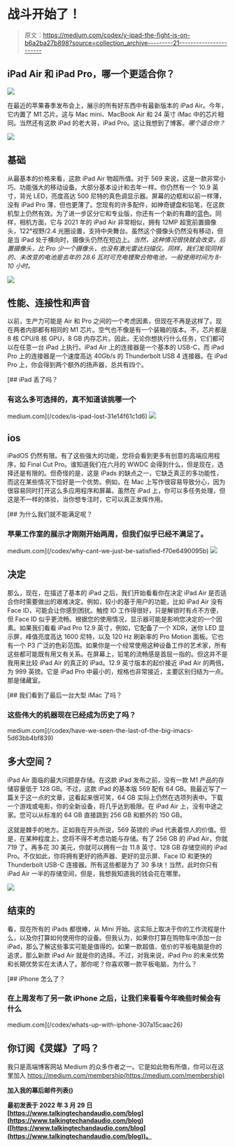 # 战斗开始了！

> 原文：<https://medium.com/codex/y-ipad-the-fight-is-on-b6a2ba27b898?source=collection_archive---------21----------------------->

## iPad Air 和 iPad Pro，哪一个更适合你？

![](img/bfa944a835197d93df97dafb4cd52433.png)

在最近的苹果春季发布会上，展示的所有好东西中有最新版本的 iPad Air。今年，它内置了 M1 芯片。这与 Mac mini、MacBook Air 和 24 英寸 iMac 中的芯片相同。当然还有这款 iPad 的老大哥，iPad Pro。这让我想到了博客。*哪个适合你？*

![](img/b0c6b023d6f8980eb281aef5f2545978.png)

## 基础

从最基本的价格来看，这款 iPad Air 物超所值。对于 569 来说，这是一款非常小巧、功能强大的移动设备。大部分基本设计和去年一样。你仍然有一个 10.9 英寸，背光 LED，亮度高达 500 尼特的真色调显示器。屏幕的边框和以前一样薄，没有 iPad Pro 薄，但也更薄了。您现有的许多配件，如神奇键盘和铅笔，在这款机型上仍然有效。为了进一步区分它和专业版，你还有一个新的有趣的蓝色。同样，相机方面，它与 2021 年的 iPad Air 非常相似，拥有 12MP 超宽前置摄像头，122°视野/2.4 光圈设置，支持中央舞台。虽然这个摄像头仍然没有移动，但是当 iPad 处于横向时，摄像头仍然在短边上。*当然，这种情况很快就会改变。后置摄像头，比 Pro 少一个摄像头，也没有激光雷达扫描仪。同样，我们发现同样的、未改变的电池是去年的 28.6 瓦时可充电锂聚合物电池，一般使用时间为 8-10 小时。*

![](img/2ed31a0b1b7209f190f277e9dae8b971.png)

## 性能、连接性和声音

以前，生产力可能是 Air 和 Pro 之间的一个考虑因素，但现在不再是这样了。现在两者内部都有相同的 M1 芯片。空气也不像是有一个装箱的版本。不，芯片都是 8 核 CPU/8 核 GPU，8 GB 内存芯片。因此，无论你想执行什么任务，它们都可以在任意一台 iPad 上执行。iPad Air 上的连接器是一个基本的 USB-C，而 iPad Pro 上的连接器是一个速度高达 40Gb/s 的 Thunderbolt USB 4 连接器。在 iPad Pro 上，你会得到两个额外的扬声器，总共有四个。

[](/codex/is-ipad-lost-31e14f61c1d6) [## iPad 丢了吗？

### 有这么多可选择的，真不知道该挑哪一个

medium.com](/codex/is-ipad-lost-31e14f61c1d6) ![](img/fe75a83004aa5381dea23ccfd923b50c.png)

## ios

iPadOS 仍然有限。有了这些强大的功能，您将会看到更多有创意的高端应用程序，如 Final Cut Pro。谁知道我们在六月的 WWDC 会得到什么，但是现在，选择还是有限的。但奇怪的是，这是 iPads 的缺点之一，它缺乏真正的多功能性，而这在某些情况下恰好是一个优势。例如，在 Mac 上写作很容易导致分心，因为很容易同时打开这么多应用程序和屏幕。虽然在 iPad 上，你可以多任务处理，但这是不一样的体验，当你想专注时，它可以真正发挥作用。

[](/codex/why-cant-we-just-be-satisfied-f70e6490095b) [## 为什么我们就不能满足呢？

### 苹果工作室的展示才刚刚开始两周，但我们似乎已经不满足了。

medium.com](/codex/why-cant-we-just-be-satisfied-f70e6490095b) ![](img/de7cecc93801da601bbb255a15d125a9.png)

## 决定

那么，现在，在描述了基本的 iPad 之后，我们开始看看你在决定 iPad Air 是否适合你时需要做出的艰难决定。例如，较小的基于用户的功能，比如 iPad Air 没有 Face ID，可能会让你感到困扰。触控 ID 工作得很好，只是解锁时有点不方便，但 Face ID 似乎更流畅。根据您的使用情况，显示器可能是影响您决定的一个因素。如果我们看看 iPad Pro 12.9 英寸，例如，它配备了一个 XDR，迷你 LED 显示屏，峰值亮度高达 1600 尼特，以及 120 Hz 刷新率的 Pro Motion 面板。它也有一个 P3 广泛的色彩范围。如果你是一个经常使用这种设备工作的艺术家，所有这些都可能既有用又有关系。在屏幕上，铅笔的流畅感是首屈一指的。但这并不是我用来比较 iPad Air 的真正的 iPad。12.9 英寸版本的起价接近 iPad Air 的两倍，为 999 英镑。它是 iPad Pro 中最小的，规格也非常接近，主要区别归结为一点。那是储藏室。

[](/codex/have-we-seen-the-last-of-the-big-imacs-5d63bb4bf839) [## 我们看到了最后一台大型 iMac 了吗？

### 这些伟大的机器现在已经成为历史了吗？

medium.com](/codex/have-we-seen-the-last-of-the-big-imacs-5d63bb4bf839) 

## 多大空间？

iPad Air 面临的最大问题是存储。在这款 iPad 发布之前，没有一款 M1 产品的存储容量低于 128 GB。不过，这款 iPad 的基本版 569 配有 64 GB。我最近写了一篇关于这一点的文章，这看起来很可笑，64 GB 实际上仍然在选项列表中。下载一个游戏或电影，你的全新设备，将几乎达到极限。在 iPad Air 上，没有中途之家。您可以从标准的 64 GB 直接跳到 256 GB 和额外的 150 GB。

这就是棘手的地方。正如我在开头所说，569 英镑的 iPad 代表着惊人的价值。但是，在某种程度上，您将不得不考虑功能与存储。有了 256 GB 的 iPad Air，你就 719 了。再多花 30 美元，你就可以拥有一台 11.8 英寸、128 GB 存储空间的 iPad Pro。不仅如此，你将拥有更好的扬声器、更好的显示屏、Face ID 和更快的 Thunderbolt USB-C 连接器。所有这些都是为了 30 多块！当然，此时你只有 iPad Air 一半的存储空间，但是，我想我知道我的钱会花在哪里。

![](img/be0b80ec2e358ba0278807fcd817d5a7.png)

## 结束的

看，现在所有的 iPads 都很棒，从 Mini 开始。这实际上取决于你的工作流程是什么，以及你打算如何使用你的设备。但我认为，如果你打算在购物车中添加一台 iPad，那么了解这些事实可能是值得的。如果一款超值、低价的平板电脑是你的追求，那么新款 iPad Air 就是你的选择。不过，对我来说，iPad Pro 的未来优势和长期优势实在太诱人了。那你呢？你喜欢哪一款平板电脑，为什么？

[](/codex/whats-up-with-iphone-307a15caac26) [## iPhone 怎么了？

### 在上周发布了另一款 iPhone 之后，让我们来看看今年晚些时候会有什么

medium.com](/codex/whats-up-with-iphone-307a15caac26) 

## **你订阅《灵媒》了吗？**

我只是高端博客网站 Medium 的众多作者之一。它是如此物有所值，你可以在这里加入 https://medium.com/membership(https://medium.com/membership)

**加入我的幕后邮件列表(**[](https://www.talkingtechandaudio.com)****)****

**最初发表于 2022 年 3 月 29 日[https://www.talkingtechandaudio.com/blog](https://www.talkingtechandaudio.com/blog)([https://www.talkingtechandaudio.com/blog](https://www.talkingtechandaudio.com/blog))。**